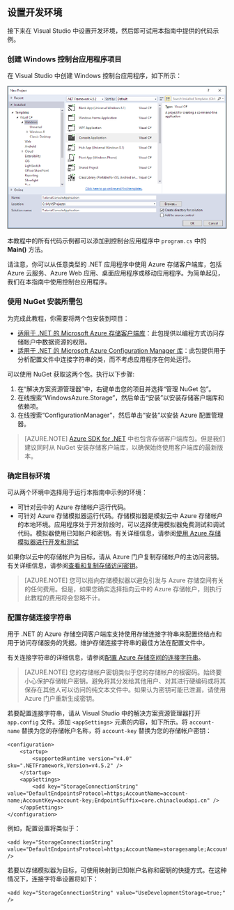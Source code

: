 ## 设置开发环境

接下来在 Visual Studio 中设置开发环境，然后即可试用本指南中提供的代码示例。

### 创建 Windows 控制台应用程序项目

在 Visual Studio 中创建 Windows 控制台应用程序，如下所示：

![创建 Windows 控制台应用程序](./media/storage-development-environment-include/storage-development-environment-include-1.png)

本教程中的所有代码示例都可以添加到控制台应用程序中 `program.cs` 中的 **Main()** 方法。

请注意，你可以从任意类型的 .NET 应用程序中使用 Azure 存储客户端库，包括 Azure 云服务、Azure Web 应用、桌面应用程序或移动应用程序。为简单起见，我们在本指南中使用控制台应用程序。

### 使用 NuGet 安装所需包

为完成此教程，你需要将两个包安装到项目：

- [适用于 .NET 的 Microsoft Azure 存储客户端库](https://www.nuget.org/packages/WindowsAzure.Storage/)：此包提供以编程方式访问存储帐户中数据资源的权限。
- [适用于 .NET 的 Microsoft Azure Configuration Manager 库](https://www.nuget.org/packages/Microsoft.WindowsAzure.ConfigurationManager/)：此包提供用于分析配置文件中连接字符串的类，而不考虑应用程序在何处运行。

可以使用 NuGet 获取这两个包。执行以下步骤:

1. 在“解决方案资源管理器”中，右键单击您的项目并选择“管理 NuGet 包”。
2. 在线搜索“WindowsAzure.Storage”，然后单击“安装”以安装存储客户端库和依赖项。
3. 在线搜索“ConfigurationManager”，然后单击“安装”以安装 Azure 配置管理器。

>[AZURE.NOTE] [Azure SDK for .NET](/downloads/) 中也包含存储客户端库包。但是我们建议同时从 NuGet 安装存储客户端库，以确保始终使用客户端库的最新版本。

### 确定目标环境

可从两个环境中选择用于运行本指南中示例的环境：

- 可针对云中的 Azure 存储帐户运行代码。 
- 可针对 Azure 存储模拟器运行代码。存储模拟器是模拟云中 Azure 存储帐户的本地环境。应用程序处于开发阶段时，可以选择使用模拟器免费测试和调试代码。模拟器使用已知帐户和密钥。有关详细信息，请参阅[使用 Azure 存储模拟器进行开发和测试](/documentation/articles/storage-use-emulator/)

如果你以云中的存储帐户为目标，请从 Azure 门户复制存储帐户的主访问密钥。有关详细信息，请参阅[查看和复制存储访问密钥](/documentation/articles/storage-create-storage-account/#view-and-copy-storage-access-keys)。

> [AZURE.NOTE] 您可以指向存储模拟器以避免引发与 Azure 存储空间有关的任何费用。但是，如果您确实选择指向云中的 Azure 存储帐户，则执行此教程的费用将会忽略不计。

### 配置存储连接字符串

用于 .NET 的 Azure 存储空间客户端库支持使用存储连接字符串来配置终结点和用于访问存储服务的凭据。维护存储连接字符串的最佳方法在配置文件中。

有关连接字符串的详细信息，请参阅[配置 Azure 存储空间的连接字符串](/documentation/articles/storage-configure-connection-string/)。

> [AZURE.NOTE] 您的存储帐户密钥类似于您的存储帐户的根密码。始终要小心保护存储帐户密钥。避免将其分发给其他用户、对其进行硬编码或将其保存在其他人可以访问的纯文本文件中。如果认为密钥可能已泄漏，请使用 Azure 门户重新生成密钥。

若要配置连接字符串，请从 Visual Studio 中的解决方案资源管理器打开 `app.config` 文件。添加 `<appSettings>` 元素的内容，如下所示。将 `account-name` 替换为您的存储帐户名称，将 `account-key` 替换为您的存储帐户密钥：

	<configuration>
	    <startup> 
	        <supportedRuntime version="v4.0" sku=".NETFramework,Version=v4.5.2" />
	    </startup>
  		<appSettings>
    		<add key="StorageConnectionString" value="DefaultEndpointsProtocol=https;AccountName=account-name;AccountKey=account-key;EndpointSuffix=core.chinacloudapi.cn" />
  		</appSettings>
	</configuration>

例如，配置设置将类似于：

	<add key="StorageConnectionString" value="DefaultEndpointsProtocol=https;AccountName=storagesample;AccountKey=nYV0gln6fT7mvY+rxu2iWAEyzPKITGkhM88J8HUoyofvK7C6fHcZc2kRZp6cKgYRUM74lHI84L50Iau1+9hPjB==;EndpointSuffix=core.chinacloudapi.cn" />

若要以存储模拟器为目标，可使用映射到已知帐户名称和密钥的快捷方式。在这种情况下，连接字符串设置将如下：

	<add key="StorageConnectionString" value="UseDevelopmentStorage=true;" />


<!---HONumber=Mooncake_0516_2016-->